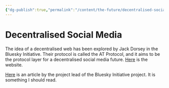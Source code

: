 ```yaml
---
{"dg-publish":true,"permalink":"/content/the-future/decentralised-social-media/","noteIcon":"2"}
---
```


# Decentralised Social Media

The idea of a decentralised web has been explored by Jack Dorsey in the Bluesky Initiative. Their protocol is called the AT Protocol, and it aims to be the protocol layer for a decentralised social media future. [Here](https://atproto.com/) is the website. 

[Here](https://medium.com/decentralized-web/decentralized-social-networks-e5a7a2603f53) is an article by the project lead of the Bluesky Initiative project. It is something I should read.
